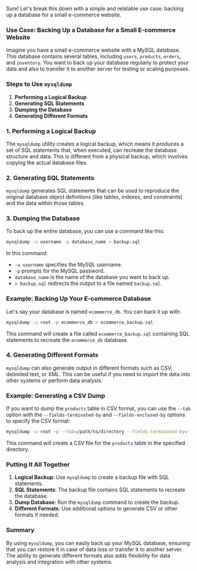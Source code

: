Sure! Let's break this down with a simple and relatable use case: backing up a database for a small e-commerce website.

### Use Case: Backing Up a Database for a Small E-commerce Website

Imagine you have a small e-commerce website with a MySQL database. This database contains several tables, including `users`, `products`, `orders`, and `inventory`. You want to back up your database regularly to protect your data and also to transfer it to another server for testing or scaling purposes.

### Steps to Use `mysqldump`

1. **Performing a Logical Backup**
2. **Generating SQL Statements**
3. **Dumping the Database**
4. **Generating Different Formats**

### 1. Performing a Logical Backup

The `mysqldump` utility creates a logical backup, which means it produces a set of SQL statements that, when executed, can recreate the database structure and data. This is different from a physical backup, which involves copying the actual database files.

### 2. Generating SQL Statements

`mysqldump` generates SQL statements that can be used to reproduce the original database object definitions (like tables, indexes, and constraints) and the data within those tables.

### 3. Dumping the Database

To back up the entire database, you can use a command like this:

```sh
mysqldump -u username -p database_name > backup.sql
```

In this command:
- `-u username` specifies the MySQL username.
- `-p` prompts for the MySQL password.
- `database_name` is the name of the database you want to back up.
- `> backup.sql` redirects the output to a file named `backup.sql`.

### Example: Backing Up Your E-commerce Database

Let's say your database is named `ecommerce_db`. You can back it up with:

```sh
mysqldump -u root -p ecommerce_db > ecommerce_backup.sql
```

This command will create a file called `ecommerce_backup.sql` containing SQL statements to recreate the `ecommerce_db` database.

### 4. Generating Different Formats

`mysqldump` can also generate output in different formats such as CSV, delimited text, or XML. This can be useful if you need to import the data into other systems or perform data analysis.

### Example: Generating a CSV Dump

If you want to dump the `products` table in CSV format, you can use the `--tab` option with the `--fields-terminated-by` and `--fields-enclosed-by` options to specify the CSV format:

```sh
mysqldump -u root -p --tab=/path/to/directory --fields-terminated-by=',' --fields-enclosed-by='"' ecommerce_db products
```

This command will create a CSV file for the `products` table in the specified directory.

### Putting It All Together

1. **Logical Backup**: Use `mysqldump` to create a backup file with SQL statements.
2. **SQL Statements**: The backup file contains SQL statements to recreate the database.
3. **Dump Database**: Run the `mysqldump` command to create the backup.
4. **Different Formats**: Use additional options to generate CSV or other formats if needed.

### Summary

By using `mysqldump`, you can easily back up your MySQL database, ensuring that you can restore it in case of data loss or transfer it to another server. The ability to generate different formats also adds flexibility for data analysis and integration with other systems.
